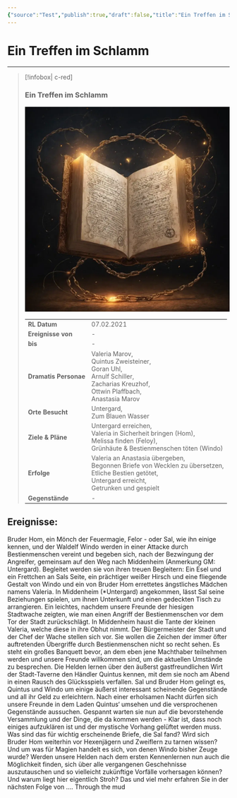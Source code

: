 ```yaml
---
{"source":"Test","publish":true,"draft":false,"title":"Ein Treffen im Schlamm","tags":["Tagebuch"],"kampagne":"TMBT","path":"Tagebuch/Through Mud, Blood & Tears/1. Ein Treffen im Schlamm.md","permalink":"/tagebuch/through-mud-blood-and-tears/1-ein-treffen-im-schlamm/","PassFrontmatter":true}
---
```


# Ein Treffen im Schlamm

---

> [!infobox| c-red]
>
>
> ### Ein Treffen im Schlamm
>
> ![Journal1.webp](../../Journal1.webp)
> 
> |  |  |
> | ---- | ---- |
> | **RL Datum** | 07.02.2021 |
> | **Ereignisse von** | - |
> | **bis** | - |
> | **Dramatis Personae** | Valeria Marov,<br>Quintus Zweisteiner,<br>Goran Uhl,<br>Arnulf Schiller,<br>Zacharias Kreuzhof,<br>Ottwin Plaffbach,<br>Anastasia Marov |
> | **Orte Besucht** | Untergard,<br>Zum Blauen Wasser |
> | **Ziele & Pläne** | Untergard erreichen,<br>Valeria in Sicherheit bringen (Hom),<br>Melissa finden (Feloy),<br>Grünhäute & Bestienmenschen töten (Windo) |
> | **Erfolge** | Valeria an Anastasia übergeben,<br>Begonnen Briefe von Wecklen zu übersetzen,<br>Etliche Bestien getötet,<br>Untergard erreicht,<br>Getrunken und gespielt |
> | **Gegenstände** | - |

## Ereignisse:

Bruder Hom, ein Mönch der Feuermagie, Felor - oder Sal, wie ihn einige kennen, und der Waldelf Windo werden in einer Attacke durch Bestienmenschen vereint und begeben sich, nach der Bezwingung der Angreifer, gemeinsam auf den Weg nach Middenheim (Anmerkung GM: Untergard). Begleitet werden sie von ihren treuen Begleitern: Ein Esel und ein Frettchen an Sals Seite, ein prächtiger weißer Hirsch und eine fliegende Gestalt von Windo und ein von Bruder Hom errettetes ängstliches Mädchen namens Valeria.
In Middenheim (*Untergard) angekommen, lässt Sal seine Beziehungen spielen, um ihnen Unterkunft und einen gedeckten Tisch zu arrangieren. Ein leichtes, nachdem unsere Freunde der hiesigen Stadtwache zeigten, wie man einen Angriff der Bestienmenschen vor dem Tor der Stadt zurückschlägt.
In Middenheim haust die Tante der kleinen Valeria, welche diese in ihre Obhut nimmt.
Der Bürgermeister der Stadt und der Chef der Wache stellen sich vor. Sie wollen die Zeichen der immer öfter auftretenden Übergriffe durch Bestienmenschen nicht so recht sehen.
Es steht ein großes Banquett bevor, an dem eben jene Machthaber teilnehmen werden und unsere Freunde willkommen sind, um die aktuellen Umstände zu besprechen.
Die Helden lernen über den äußerst gastfreundlichen Wirt der Stadt-Taverne den Händler Quintus kennen, mit dem sie noch am Abend in einen Rausch des Glücksspiels verfallen. Sal und Bruder Hom gelingt es, Quintus und Windo um einige äußerst interessant scheinende Gegenstände und all ihr Geld zu erleichtern.
Nach einer erholsamen Nacht dürfen sich unsere Freunde in dem Laden Quintus‘ umsehen und die versprochenen Gegenstände aussuchen.
Gespannt warten sie nun auf die bevorstehende Versammlung und der Dinge, die da kommen werden - Klar ist, dass noch einiges aufzuklären ist und der mystische Vorhang gelüftet werden muss.
Was sind das für wichtig erscheinende Briefe, die Sal fand? Wird sich Bruder Hom weiterhin vor Hexenjägern und Zweiflern zu tarnen wissen? Und um was für Magien handelt es sich, von denen Windo bisher Zeuge wurde? Werden unsere Helden nach dem ersten Kennenlernen nun auch die Möglichkeit finden, sich über alle vergangenen Geschehnisse auszutauschen und so vielleicht zukünftige Vorfälle vorhersagen können? Und warum liegt hier eigentlich Stroh?
Das und viel mehr erfahren Sie in der nächsten Folge von ….
Through the mud
